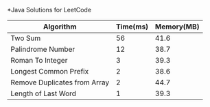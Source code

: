 *Java Solutions for LeetCode

|Algorithm                   |Time(ms)        |Memory(MB)   |
|----------------------------|----------------|-------------|
|Two Sum                     |56              |41.6         |
|Palindrome Number           |12              |38.7         |
|Roman To Integer            |3               |39.3         |
|Longest Common Prefix       |2               |38.6         |
|Remove Duplicates from Array|2               |44.7         |
|Length of Last Word         |1               |39.3         |
